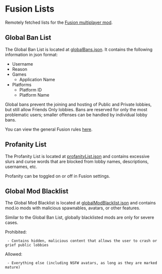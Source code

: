 # Fusion Lists
Remotely fetched lists for the [Fusion multiplayer mod](https://github.com/Lakatrazz/BONELAB-Fusion).

## Global Ban List
The Global Ban List is located at [globalBans.json](globalBans.json). It contains the following information in json format:
- Username
- Reason
- Games
    - Application Name
- Platforms
    - Platform ID
    - Platform Name
 
Global bans prevent the joining and hosting of Public and Private lobbies, but still allow Friends Only lobbies. Bans are reserved for only the most problematic users; smaller offenses can be handled by individual lobby bans.

You can view the general Fusion rules [here](RULES.md).

## Profanity List
The Profanity List is located at [profanityList.json](profanityList.json) and contains excessive slurs and curse words that are blocked from lobby names, descriptions, usernames, etc.

Profanity can be toggled on or off in Fusion settings.

## Global Mod Blacklist
The Global Mod Blacklist is located at [globalModBlacklist.json](globalModBlacklist.json) and contains mod.io mods with malicious spawnables, avatars, or other features.

Similar to the Global Ban List, globally blacklisted mods are only for severe cases.

Prohibited:

     - Contains hidden, malicious content that allows the user to crash or grief public lobbies

Allowed:

     - Everything else (including NSFW avatars, as long as they are marked mature)
